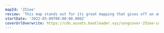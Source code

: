 ```yaml
---
mapId: '251ee'
review: 'This map stands out for its great mapping that gives off an amazing dance vibe, incredible vanilla lightshow from AkaBaka that  beautifully represents the song and lower diffs from Timeweaver that keep the same amount of engagement as the uppers! The bombs throughout the map are also a really nice touch.'
startDate: '2022-05-09T00:00:00.000Z'
coverUrlOverwrite: https://cdn.assets.beatleader.xyz/songcover-251ee-cover.jpg
---
```


